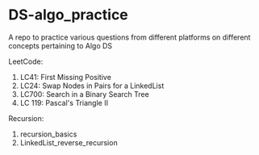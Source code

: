 # DS-algo_practice
A repo to practice various questions from different platforms on different concepts pertaining to Algo DS

LeetCode:
1. LC41: First Missing Positive
2. LC24: Swap Nodes in Pairs for a LinkedList
3. LC700: Search in a Binary Search Tree
4. LC 119: Pascal's Triangle II





Recursion:
1. recursion_basics
2. LinkedList_reverse_recursion